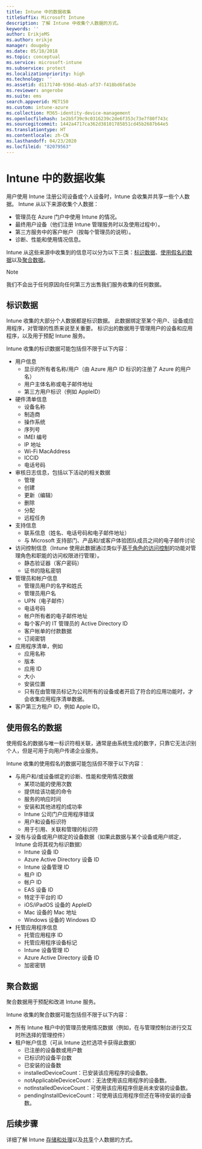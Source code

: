 ```yaml
---
title: Intune 中的数据收集
titleSuffix: Microsoft Intune
description: 了解 Intune 中收集个人数据的方式。
keywords: ''
author: ErikjeMS
ms.author: erikje
manager: dougeby
ms.date: 05/18/2018
ms.topic: conceptual
ms.service: microsoft-intune
ms.subservice: protect
ms.localizationpriority: high
ms.technology: ''
ms.assetid: d1171740-936d-46a5-af37-f418bd6fa63e
ms.reviewer: angerobe
ms.suite: ems
search.appverid: MET150
ms.custom: intune-azure
ms.collection: M365-identity-device-management
ms.openlocfilehash: 1e2b5f39c9c0316239c2de6f353c73e7f80f743c
ms.sourcegitcommit: 1442a4717ca362d38101785851cd45b2687b64e5
ms.translationtype: HT
ms.contentlocale: zh-CN
ms.lasthandoff: 04/23/2020
ms.locfileid: "82079563"
---
```

# <a name="data-collection-in-intune"></a>Intune 中的数据收集

用户使用 Intune 注册公司设备或个人设备时，Intune 会收集并共享一些个人数据。 Intune 从以下来源收集个人数据：

- 管理员在 Azure 门户中使用 Intune 的情况。
- 最终用户设备（他们注册 Intune 管理服务时以及使用过程中）。
- 第三方服务中的客户帐户（按每个管理员的说明）。
- 诊断、性能和使用情况信息。

Intune 从这些来源中收集到的信息可以分为以下三类：[标识数据](#identified-data)、[使用假名的数据](#pseudonymized-data)以及[聚合数据](#aggregated-data)。

> [!NOTE]
> 我们不会出于任何原因向任何第三方出售我们服务收集的任何数据。

## <a name="identified-data"></a>标识数据

Intune 收集的大部分个人数据都是标识数据。 此数据绑定至某个用户、设备或应用程序，对管理的性质来说至关重要。 标识出的数据用于管理用户的设备和应用程序，以及用于预配 Intune 服务。

Intune 收集的标识数据可能包括但不限于以下内容： 

- 用户信息
  - 显示的所有者名称/用户（由 Azure 用户 ID 标识的注册了 Azure 的用户名）
  - 用户主体名称或电子邮件地址
  - 第三方用户标识（例如 AppleID）
- 硬件清单信息
  - 设备名称
  - 制造商
  - 操作系统
  - 序列号
  - IMEI 编号
  - IP 地址
  - Wi-Fi MacAddress
  - ICCID
  - 电话号码
- 审核日志信息，包括以下活动的相关数据
  - 管理
  - 创建
  - 更新（编辑）
  - 删除
  - 分配
  - 远程任务
- 支持信息
  - 联系信息（姓名、电话号码和电子邮件地址）
  - 与 Microsoft 支持部门、产品和/或客户体验团队成员之间的电子邮件讨论
- 访问控制信息（Intune 使用此数据通过类似于[基于角色的访问控制](../fundamentals/role-based-access-control.md)的功能对管理角色和职能的访问权限进行管理）。
  - 静态验证器（客户密码）
  - 证书的隐私密钥 
- 管理员和帐户信息
  - 管理员用户的名字和姓氏
  - 管理员用户名
  - UPN（电子邮件）
  - 电话号码
  - 帐户所有者的电子邮件地址
  - 每个客户的 IT 管理员的 Active Directory ID
  - 客户帐单的付款数据
  - 订阅密钥
- 应用程序清单，例如
  - 应用名称
  - 版本
  - 应用 ID
  - 大小
  - 安装位置
  - 只有在由管理员标记为公司所有的设备或者开启了符合的应用功能时，才会收集应用程序清单数据。  
- 客户第三方租户 ID，例如 Apple ID。 

## <a name="pseudonymized-data"></a>使用假名的数据

使用假名的数据与唯一标识符相关联，通常是由系统生成的数字，只靠它无法识别个人，但是可用于向用户传递企业服务。 

Intune 收集的使用假名的数据可能包括但不限于以下内容： 

- 与用户和/或设备绑定的诊断、性能和使用情况数据
  - 某项功能的使用次数
  - 提供给该功能的命令
  - 服务的响应时间
  - 安装和其他进程的成功率
  - Intune 公司门户应用程序错误
  - 用户和设备标识符
  - 用于引用、关联和管理的标识符 
- 没有与设备或用户绑定的设备数据（如果此数据与某个设备或用户绑定，Intune 会将其视为标识数据）
  - Intune 设备 ID
  - Azure Active Directory 设备 ID
  - Intune 设备管理 ID
  - 租户 ID
  - 帐户 ID
  - EAS 设备 ID
  - 特定于平台的 ID
  - iOS/iPadOS 设备的 AppleID
  - Mac 设备的 Mac 地址
  - Windows 设备的 Windows ID
- 托管应用程序信息
  - 托管应用程序 ID
  - 托管应用程序设备标记
  - Intune 设备管理 ID
  - Azure Active Directory 设备 ID
  - 加密密钥

## <a name="aggregated-data"></a>聚合数据

聚合数据用于预配和改进 Intune 服务。 

Intune 收集的聚合数据可能包括但不限于以下内容： 

- 所有 Intune 租户中的管理员使用情况数据（例如，在与管理控制台进行交互时所选择的管理控件）
- 租户帐户信息（可从 Intune 边栏选项卡获得此数据）
  - 已注册的设备数或用户数
  - 已标识的设备平台数  
  - 已安装的设备数
  - installedDeviceCount：已安装该应用程序的设备数。
  - notApplicableDeviceCount：无法使用该应用程序的设备数。
  - notInstalledDeviceCount：可使用该应用程序但是尚未安装的设备数。
  - pendingInstallDeviceCount：可使用该应用程序但还在等待安装的设备数。

## <a name="next-steps"></a>后续步骤

详细了解 Intune [存储和处理](privacy-data-store-process.md)以及[共享](privacy-data-secure-share.md)个人数据的方式。 
